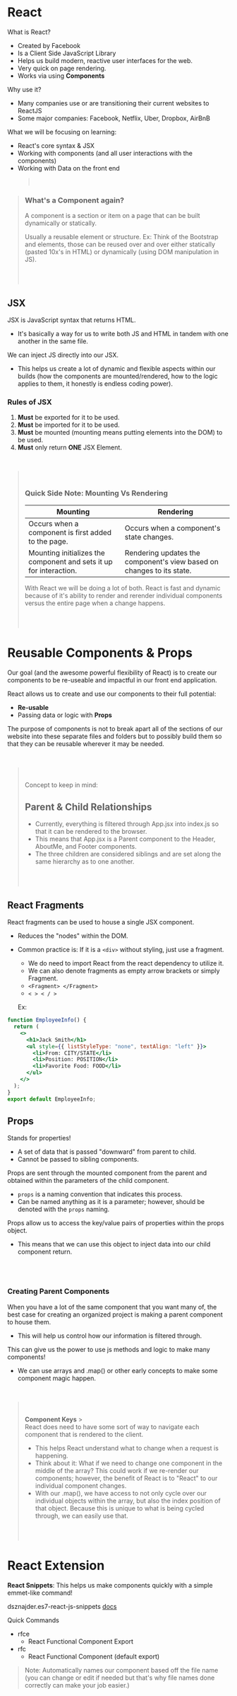 # React

What is React?

- Created by Facebook
- Is a Client Side JavaScript Library
- Helps us build modern, reactive user interfaces for the web.
- Very quick on page rendering.
- Works via using **Components**

Why use it?

- Many companies use or are transitioning their current websites to ReactJS
- Some major companies: Facebook, Netflix, Uber, Dropbox, AirBnB

What we will be focusing on learning:

- React's core syntax & JSX
- Working with components (and all user interactions with the components)
- Working with Data on the front end
  > <br>

> ### What's a Component again?
>
> A component is a section or item on a page that can be built dynamically or statically.
>
> Usually a reusable element or structure.
> Ex: Think of the Bootstrap <CardDeck > and <Card > elements, those can be reused over and over either statically (pasted 10x's in HTML) or dynamically (using DOM manipulation in JS).
>
> <br>
> <br>

## JSX

JSX is JavaScript syntax that returns HTML.

- It's basically a way for us to write both JS and HTML in tandem with one another in the same file.

We can inject JS directly into our JSX.

- This helps us create a lot of dynamic and flexible aspects within our builds (how the components are mounted/rendered, how to the logic applies to them, it honestly is endless coding power).

### **Rules of JSX**

1. **Must** be exported for it to be used.
2. **Must** be imported for it to be used.
3. **Must** be mounted (mounting means putting elements into the DOM) to be used.
4. **Must** only return **ONE** JSX Element.

<br>

> <br>
>
> ### Quick Side Note: Mounting Vs Rendering
>
> | Mounting                                                           | Rendering                                                             |
> | ------------------------------------------------------------------ | --------------------------------------------------------------------- |
> | Occurs when a component is first added to the page.                | Occurs when a component's state changes.                              |
> | Mounting initializes the component and sets it up for interaction. | Rendering updates the component's view based on changes to its state. |
>
> With React we will be doing a lot of both. React is fast and dynamic because of it's ability to render and rerender individual components versus the entire page when a change happens.
>
> <br>
> <br>

# Reusable Components & Props

Our goal (and the awesome powerful flexibility of React) is to create our components to be re-useable and impactful in our front end application.

React allows us to create and use our components to their full potential:

- **Re-usable**
- Passing data or logic with **Props**

The purpose of components is not to break apart all of the sections of our website into these separate files and folders but to possibly build them so that they can be reusable wherever it may be needed.

<br>

> <br>
>
> Concept to keep in mind:
>
> ## Parent & Child Relationships
>
> - Currently, everything is filtered through App.jsx into index.js so that it can be rendered to the browser.
> - This means that App.jsx is a Parent component to the Header, AboutMe, and Footer components.
> - The three children are considered siblings and are set along the same hierarchy as to one another.
>
> <br>
> <br>

## React Fragments

React fragments can be used to house a single JSX component.

- Reduces the "nodes" within the DOM.
- Common practice is: If it is a `<div>` without styling, just use a fragment.

  - We do need to import React from the react dependency to utilize it.
  - We can also denote fragments as empty arrow brackets or simply Fragment.
  - `<Fragment> </Fragment>`
  - `< > < / >`

  Ex:

```jsx
function EmployeeInfo() {
  return (
    <>
      <h1>Jack Smith</h1>
      <ul style={{ listStyleType: "none", textAlign: "left" }}>
        <li>From: CITY/STATE</li>
        <li>Position: POSITION</li>
        <li>Favorite Food: FOOD</li>
      </ul>
    </>
  );
}
export default EmployeeInfo;
```

## Props

Stands for properties!

- A set of data that is passed "downward" from parent to child.
- Cannot be passed to sibling components.

Props are sent through the mounted component from the parent and obtained within the parameters of the child component.

- `props` is a naming convention that indicates this process.
- Can be named anything as it is a parameter; however, should be denoted with the `props` naming.

Props allow us to access the key/value pairs of properties within the props object.

- This means that we can use this object to inject data into our child component return.

<br>

<br>

### Creating Parent Components

When you have a lot of the same component that you want many of, the best case for creating an organized project is making a parent component to house them.

- This will help us control how our information is filtered through.

This can give us the power to use js methods and logic to make many components!

- We can use arrays and .map() or other early concepts to make some component magic happen.

<br>

> <br>
>
> **Component Keys** > <br>
> React does need to have some sort of way to navigate each component that is rendered to the client.
>
> - This helps React understand what to change when a request is happening.
> - Think about it: What if we need to change one component in the middle of the array? This could work if we re-render our components; however, the benefit of React is to "React" to our individual component changes.
> - With our .map(), we have access to not only cycle over our individual objects within the array, but also the index position of that object. Because this is unique to what is being cycled through, we can easily use that.
>
> <br>
> <br>

# React Extension

**React Snippets**: This helps us make components quickly with a simple emmet-like command!

dsznajder.es7-react-js-snippets
[docs](https://github.com/ults-io/vscode-react-javascript-snippets/blob/HEAD/docs/Snippets.md)

Quick Commands

- rfce
  - React Functional Component Export
- rfc
  - React Functional Component (default export)

> Note: Automatically names our component based off the file name (you can change or edit if needed but that's why file names done correctly can make your job easier.)
> <br>
